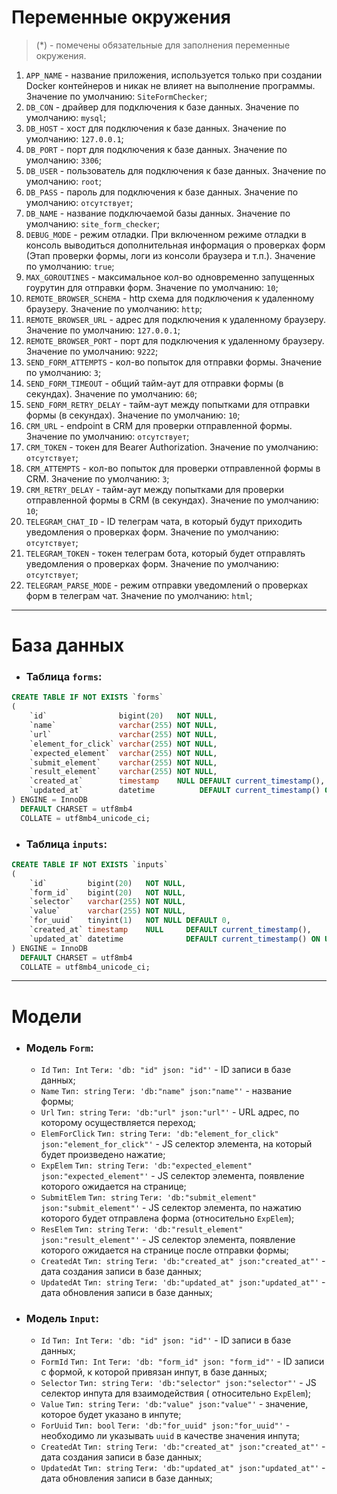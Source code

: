 # Переменные окружения

> (*) - помечены обязательные для заполнения переменные окружения.

1. `APP_NAME` - название приложения, используется только при создании Docker контейнеров и никак не влияет на
   выполнение программы. Значение по умолчанию: `SiteFormChecker`;
2. `DB_CON` - драйвер для подключения к базе данных. Значение по умолчанию: `mysql`;
3. `DB_HOST` - хост для подключения к базе данных. Значение по умолчанию: `127.0.0.1`;
4. `DB_PORT` - порт для подключения к базе данных. Значение по умолчанию: `3306`;
5. `DB_USER` - пользователь для подключения к базе данных. Значение по умолчанию: `root`;
6. `DB_PASS` - пароль для подключения к базе данных. Значение по умолчанию: `отсутствует`;
7. `DB_NAME` - название подключаемой базы данных. Значение по умолчанию: `site_form_checker`;
8. `DEBUG_MODE` - режим отладки. При включенном режиме отладки в консоль выводиться дополнительная информация о
   проверках форм (Этап проверки формы, логи из консоли браузера и т.п.). Значение по умолчанию: `true`;
9. `MAX_GOROUTINES` - максимальное кол-во одновременно запущенных гоурутин для отправки форм. Значение по умолчанию:
   `10`;
10. `REMOTE_BROWSER_SCHEMA` - http схема для подключения к удаленному браузеру. Значение по умолчанию: `http`;
11. `REMOTE_BROWSER_URL` - адрес для подключения к удаленному браузеру. Значение по умолчанию: `127.0.0.1`;
12. `REMOTE_BROWSER_PORT` - порт для подключения к удаленному браузеру. Значение по умолчанию: `9222`;
13. `SEND_FORM_ATTEMPTS` - кол-во попыток для отправки формы. Значение по умолчанию: `3`;
14. `SEND_FORM_TIMEOUT` - общий тайм-аут для отправки формы (в секундах). Значение по умолчанию: `60`;
15. `SEND_FORM_RETRY_DELAY` - тайм-аут между попытками для отправки формы (в секундах). Значение по умолчанию: `10`;
16. `CRM_URL` - endpoint в CRM для проверки отправленной формы. Значение по умолчанию: `отсутствует`;
17. `CRM_TOKEN` - токен для Bearer Authorization. Значение по умолчанию: `отсутствует`;
18. `CRM_ATTEMPTS` - кол-во попыток для проверки отправленной формы в CRM. Значение по умолчанию: `3`;
19. `CRM_RETRY_DELAY` - тайм-аут между попытками для проверки отправленной формы в CRM (в секундах). Значение по
    умолчанию:
    `10`;
20. `TELEGRAM_CHAT_ID` - ID телеграм чата, в который будут приходить уведомления о проверках форм. Значение по
    умолчанию: `отсутствует`;
21. `TELEGRAM_TOKEN` - токен телеграм бота, который будет отправлять уведомления о проверках форм. Значение по
    умолчанию: `отсутствует`;
22. `TELEGRAM_PARSE_MODE` - режим отправки уведомлений о проверках форм в телеграм чат. Значение по умолчанию: `html`;

***

# База данных

* ### Таблица `forms`:

```sql
CREATE TABLE IF NOT EXISTS `forms`
(
    `id`                bigint(20)   NOT NULL,
    `name`              varchar(255) NOT NULL,
    `url`               varchar(255) NOT NULL,
    `element_for_click` varchar(255) NOT NULL,
    `expected_element`  varchar(255) NOT NULL,
    `submit_element`    varchar(255) NOT NULL,
    `result_element`    varchar(255) NOT NULL,
    `created_at`        timestamp    NULL DEFAULT current_timestamp(),
    `updated_at`        datetime          DEFAULT current_timestamp() ON UPDATE current_timestamp()
) ENGINE = InnoDB
  DEFAULT CHARSET = utf8mb4
  COLLATE = utf8mb4_unicode_ci;
```

* ### Таблица `inputs`:

```sql
CREATE TABLE IF NOT EXISTS `inputs`
(
    `id`         bigint(20)   NOT NULL,
    `form_id`    bigint(20)   NOT NULL,
    `selector`   varchar(255) NOT NULL,
    `value`      varchar(255) NOT NULL,
    `for_uuid`   tinyint(1)   NOT NULL DEFAULT 0,
    `created_at` timestamp    NULL     DEFAULT current_timestamp(),
    `updated_at` datetime              DEFAULT current_timestamp() ON UPDATE current_timestamp()
) ENGINE = InnoDB
  DEFAULT CHARSET = utf8mb4
  COLLATE = utf8mb4_unicode_ci;
```

***

# Модели

* ### Модель `Form`:
    * `Id` `Тип: Int` `Теги: 'db: "id" json: "id"'` - ID записи в базе данных;
    * `Name` `Тип: string` `Теги: 'db:"name" json:"name"'` - название формы;
    * `Url` `Тип: string` `Теги: 'db:"url" json:"url"'` - URL адрес, по которому осуществляется переход;
    * `ElemForClick` `Тип: string` `Теги: 'db:"element_for_click" json:"element_for_click"'` - JS селектор элемента, на
      который будет произведено нажатие;
    * `ExpElem` `Тип: string` `Теги: 'db:"expected_element" json:"expected_element"'` - JS селектор элемента, появление
      которого ожидается на странице;
    * `SubmitElem` `Тип: string` `Теги: 'db:"submit_element" json:"submit_element"'` - JS селектор элемента, по нажатию
      которого будет отправлена форма (относительно `ExpElem`);
    * `ResElem` `Тип: string` `Теги: 'db:"result_element" json:"result_element"'` - JS селектор элемента, появление
      которого ожидается на странице после отправки формы;
    * `CreatedAt` `Тип: string` `Теги: 'db:"created_at" json:"created_at"'` - дата создания записи в базе данных;
    * `UpdatedAt` `Тип: string` `Теги: 'db:"updated_at" json:"updated_at"'` - дата обновления записи в базе данных;

* ### Модель `Input`:
    * `Id` `Тип: Int` `Теги: 'db: "id" json: "id"'` - ID записи в базе данных;
    * `FormId` `Тип: Int` `Теги: 'db: "form_id" json: "form_id"'` - ID записи с формой, к которой привязан инпут, в базе
      данных;
    * `Selector` `Тип: string` `Теги: 'db:"selector" json:"selector"'` - JS селектор инпута для взаимодействия (
      относительно `ExpElem`);
    * `Value` `Тип: string` `Теги: 'db:"value" json:"value"'` - значение, которое будет указано в инпуте;
    * `ForUuid` `Тип: bool` `Теги: 'db:"for_uuid" json:"for_uuid"'` - необходимо ли указывать `uuid` в качестве значения
      инпута;
    * `CreatedAt` `Тип: string` `Теги: 'db:"created_at" json:"created_at"'` - дата создания записи в базе данных;
    * `UpdatedAt` `Тип: string` `Теги: 'db:"updated_at" json:"updated_at"'` - дата обновления записи в базе данных;